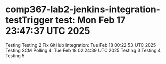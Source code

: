 # comp367-lab2-jenkins-integration-testTrigger test: Mon Feb 17 23:47:37 UTC 2025
Testing
Testing 2
Fix GitHub integration: Tue Feb 18 00:22:53 UTC 2025
Testing SCM Polling 4: Tue Feb 18 02:24:39 UTC 2025
Testing 3
Testing 4
Testing 5
